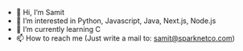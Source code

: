 - 👋 Hi, I’m Samit
- 👀 I’m interested in Python, Javascript, Java, Next.js, Node.js
- 🌱 I’m currently learning C
- 📫 How to reach me (Just write a mail to: samit@sparknetco.com)
